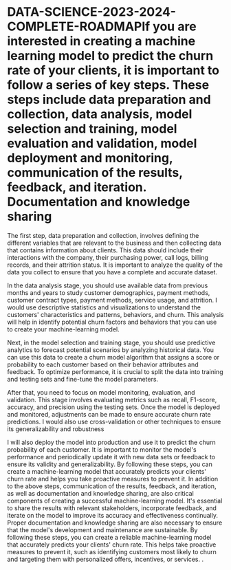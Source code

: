 # DATA-SCIENCE-2023-2024-COMPLETE-ROADMAPIf you are interested in creating a machine learning model to predict the churn rate of your clients, it is important to follow a series of key steps. These steps include data preparation and collection, data analysis, model selection and training, model evaluation and validation, model deployment and monitoring, communication of the results, feedback, and iteration. Documentation and knowledge sharing

The first step, data preparation and collection, involves defining the different variables that are relevant to the business and then collecting data that contains information about clients. This data should include their interactions with the company, their purchasing power, call logs, billing records, and their attrition status. It is important to analyze the quality of the data you collect to ensure that you have a complete and accurate dataset.

In the data analysis stage, you should use available data from previous months and years to study customer demographics, payment methods, customer contract types, payment methods, service usage, and attrition.  I would use descriptive statistics and visualizations to understand the customers' characteristics and patterns, behaviors, and churn. This analysis will help in identify potential churn factors and behaviors that you can use to create your machine-learning model.

Next, in the model selection and training stage, you should use predictive analytics to forecast potential scenarios by analyzing historical data. You can use this data to create a churn model algorithm that assigns a score or probability to each customer based on their behavior attributes and feedback. To optimize performance, it is crucial to split the data into training and testing sets and fine-tune the model parameters.

After that, you need to focus on model monitoring, evaluation, and validation. This stage involves evaluating metrics such as recall, F1-score, accuracy, and precision using the testing sets. Once the model is deployed and monitored, adjustments can be made to ensure accurate churn rate predictions. I would also use cross-validation or other techniques to ensure its generalizability and robustness

 I will also deploy the model into production and use it to predict the churn probability of each customer. It is important to monitor the model's performance and periodically update it with new data sets or feedback to ensure its validity and generalizability. By following these steps, you can create a machine-learning model that accurately predicts your clients' churn rate and helps you take proactive measures to prevent it.
In addition to the above steps, communication of the results, feedback, and iteration, as well as documentation and knowledge sharing, are also critical components of creating a successful machine-learning model. It's essential to share the results with relevant stakeholders, incorporate feedback, and iterate on the model to improve its accuracy and effectiveness continually. Proper documentation and knowledge sharing are also necessary to ensure that the model's development and maintenance are sustainable. By following these steps, you can create a reliable machine-learning model that accurately predicts your clients' churn rate. This helps take proactive measures to prevent it, such as identifying customers most likely to churn and targeting them with personalized offers, incentives, or services.
.
